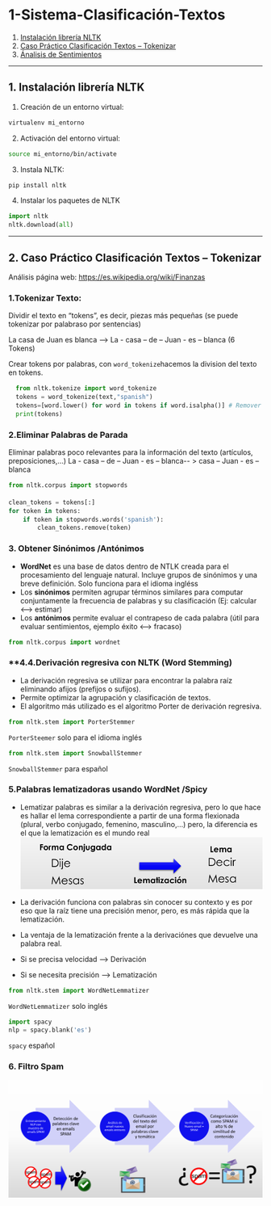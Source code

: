 # 1-Sistema-Clasificación-Textos
1. [Instalación librería NLTK](#schema1)
2. [Caso Práctico Clasificación Textos – Tokenizar](#schema2)
3. [Ánalisis de Sentimientos](#schema3)


<hr>

<a name="schema1"></a>


## 1. Instalación librería NLTK

1. Creación de un entorno virtual:
```bash
virtualenv mi_entorno
```
2. Activación del entorno virtual:
```bash
source mi_entorno/bin/activate

```
3. Instala NLTK:
```bash
pip install nltk

```

4. Instalar los paquetes de NLTK

```python
import nltk
nltk.download(all)
```
<hr>

<a name="schema2"></a>

## 2. Caso Práctico Clasificación Textos – Tokenizar

Análisis página web: https://es.wikipedia.org/wiki/Finanzas
### **1.Tokenizar Texto:**

Dividir el texto en “tokens”, es decir, piezas más pequeñas (se puede tokenizar por palabraso por sentencias)

  La casa de Juan es blanca --> La - casa – de – Juan - es – blanca (6 Tokens)
  
  Crear tokens por palabras, con `word_tokenize`hacemos la division del texto en tokens.
  ```python
    from nltk.tokenize import word_tokenize
    tokens = word_tokenize(text,"spanish")
    tokens=[word.lower() for word in tokens if word.isalpha()] # Remover los signos de puntuación
    print(tokens)
  ```

### **2.Eliminar Palabras de Parada**

Eliminar palabras poco relevantes para la información del texto (artículos, preposiciones,…)
La - casa – de – Juan - es – blanca-- > casa – Juan - es – blanca
```python
from nltk.corpus import stopwords

clean_tokens = tokens[:]
for token in tokens:
    if token in stopwords.words('spanish'):
        clean_tokens.remove(token)
```

### **3. Obtener Sinónimos /Antónimos**

- **WordNet** es una base de datos dentro de NTLK creada para el procesamiento del lenguaje natural.
Incluye grupos de sinónimos y una breve definición. Solo funciona para el idioma ingléss
- Los **sinónimos** permiten agrupar términos similares para computar conjuntamente la frecuencia de
palabras y su clasificación (Ej: calcular <--> estimar)
- Los **antónimos** permite evaluar el contrapeso de cada palabra (útil para evaluar sentimientos,
ejemplo éxito <--> fracaso)

```python
from nltk.corpus import wordnet
```

### **4.4.Derivación regresiva con NLTK (Word Stemming)

- La derivación regresiva se utilizar para encontrar la palabra raíz eliminando afijos (prefijos o sufijos).
- Permite optimizar la agrupación y clasificación de textos.
- El algoritmo más utilizado es el algoritmo Porter de derivación regresiva.

```python
from nltk.stem import PorterStemmer
```

`PorterSteemer` solo para el idioma inglés

```python
from nltk.stem import SnowballStemmer
```

`SnowballStemmer` para español


### **5.Palabras lematizadoras usando WordNet /Spicy**
- Lematizar palabras es similar a la derivación regresiva, pero lo que hace es hallar el lema correspondiente a partir de una forma flexionada (plural, verbo conjugado, femenino, masculino,…) pero, la diferencia es el que la lematización es el mundo real
![Lematizar](./img/lematizar.png)

- La derivación funciona con palabras sin conocer su contexto y es por eso que la raíz tiene una precisión
menor, pero, es más rápida que la lematización.
- La ventaja de la lematización frente a la derivaciónes que devuelve una palabra real.
- Si se precisa velocidad --> Derivación
- Si se necesita precisión --> Lematización

```python
from nltk.stem import WordNetLemmatizer
```
`WordNetLemmatizer` solo inglés
```python
import spacy
nlp = spacy.blank('es')
```
`spacy` español


### **6. Filtro Spam**

![Spam](./img/spam.png)

